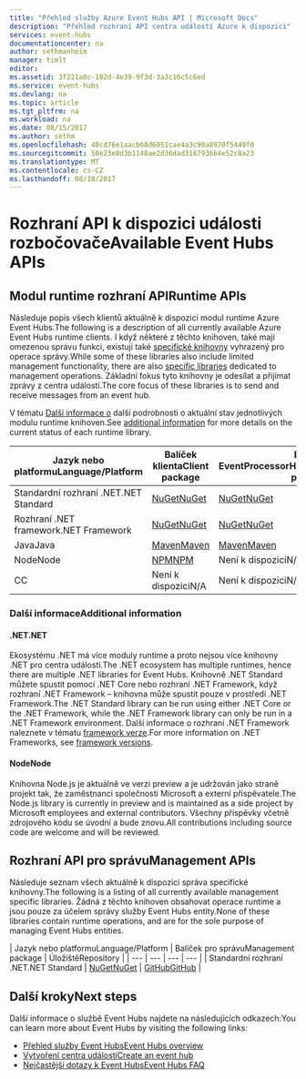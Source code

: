 ```yaml
---
title: "Přehled služby Azure Event Hubs API | Microsoft Docs"
description: "Přehled rozhraní API centra událostí Azure k dispozici"
services: event-hubs
documentationcenter: na
author: sethmanheim
manager: timlt
editor: 
ms.assetid: 3f221a0c-182d-4e39-9f3d-3a3c16c5c6ed
ms.service: event-hubs
ms.devlang: na
ms.topic: article
ms.tgt_pltfrm: na
ms.workload: na
ms.date: 08/15/2017
ms.author: sethm
ms.openlocfilehash: 40cd76e1aacb68d6051cae4a3c90a8970f5449f0
ms.sourcegitcommit: 50e23e8d3b1148ae2d36dad3167936b4e52c8a23
ms.translationtype: MT
ms.contentlocale: cs-CZ
ms.lasthandoff: 08/18/2017
---
```

# <a name="available-event-hubs-apis"></a><span data-ttu-id="a3d37-103">Rozhraní API k dispozici události rozbočovače</span><span class="sxs-lookup"><span data-stu-id="a3d37-103">Available Event Hubs APIs</span></span>

## <a name="runtime-apis"></a><span data-ttu-id="a3d37-104">Modul runtime rozhraní API</span><span class="sxs-lookup"><span data-stu-id="a3d37-104">Runtime APIs</span></span>

<span data-ttu-id="a3d37-105">Následuje popis všech klientů aktuálně k dispozici modul runtime Azure Event Hubs.</span><span class="sxs-lookup"><span data-stu-id="a3d37-105">The following is a description of all currently available Azure Event Hubs runtime clients.</span></span> <span data-ttu-id="a3d37-106">I když některé z těchto knihoven, také mají omezenou správu funkci, existují také [specifické knihovny](#management-apis) vyhrazený pro operace správy.</span><span class="sxs-lookup"><span data-stu-id="a3d37-106">While some of these libraries also include limited management functionality, there are also [specific libraries](#management-apis) dedicated to management operations.</span></span> <span data-ttu-id="a3d37-107">Základní fokus tyto knihovny je odesílat a přijímat zprávy z centra událostí.</span><span class="sxs-lookup"><span data-stu-id="a3d37-107">The core focus of these libraries is to send and receive messages from an event hub.</span></span>

<span data-ttu-id="a3d37-108">V tématu [Další informace o](#additional-information) další podrobnosti o aktuální stav jednotlivých modulu runtime knihoven.</span><span class="sxs-lookup"><span data-stu-id="a3d37-108">See [additional information](#additional-information) for more details on the current status of each runtime library.</span></span>

| <span data-ttu-id="a3d37-109">Jazyk nebo platformu</span><span class="sxs-lookup"><span data-stu-id="a3d37-109">Language/Platform</span></span> | <span data-ttu-id="a3d37-110">Balíček klienta</span><span class="sxs-lookup"><span data-stu-id="a3d37-110">Client package</span></span> | <span data-ttu-id="a3d37-111">Balíček EventProcessorHost</span><span class="sxs-lookup"><span data-stu-id="a3d37-111">EventProcessorHost package</span></span> | <span data-ttu-id="a3d37-112">Úložiště</span><span class="sxs-lookup"><span data-stu-id="a3d37-112">Repository</span></span> |
| --- | --- | --- | --- |
| <span data-ttu-id="a3d37-113">Standardní rozhraní .NET</span><span class="sxs-lookup"><span data-stu-id="a3d37-113">.NET Standard</span></span> | [<span data-ttu-id="a3d37-114">NuGet</span><span class="sxs-lookup"><span data-stu-id="a3d37-114">NuGet</span></span>](https://www.nuget.org/packages/Microsoft.Azure.EventHubs/) | [<span data-ttu-id="a3d37-115">NuGet</span><span class="sxs-lookup"><span data-stu-id="a3d37-115">NuGet</span></span>](https://www.nuget.org/packages/Microsoft.Azure.EventHubs.Processor/) | [<span data-ttu-id="a3d37-116">GitHub</span><span class="sxs-lookup"><span data-stu-id="a3d37-116">GitHub</span></span>](https://github.com/azure/azure-event-hubs-dotnet) |
| <span data-ttu-id="a3d37-117">Rozhraní .NET framework</span><span class="sxs-lookup"><span data-stu-id="a3d37-117">.NET Framework</span></span> | [<span data-ttu-id="a3d37-118">NuGet</span><span class="sxs-lookup"><span data-stu-id="a3d37-118">NuGet</span></span>](https://www.nuget.org/packages/WindowsAzure.ServiceBus/) | [<span data-ttu-id="a3d37-119">NuGet</span><span class="sxs-lookup"><span data-stu-id="a3d37-119">NuGet</span></span>](https://www.nuget.org/packages/Microsoft.Azure.ServiceBus.EventProcessorHost/) | <span data-ttu-id="a3d37-120">Není k dispozici</span><span class="sxs-lookup"><span data-stu-id="a3d37-120">N/A</span></span> |
| <span data-ttu-id="a3d37-121">Java</span><span class="sxs-lookup"><span data-stu-id="a3d37-121">Java</span></span> | [<span data-ttu-id="a3d37-122">Maven</span><span class="sxs-lookup"><span data-stu-id="a3d37-122">Maven</span></span>](https://search.maven.org/#search%7Cga%7C1%7Ca%3A%22azure-eventhubs%22) | [<span data-ttu-id="a3d37-123">Maven</span><span class="sxs-lookup"><span data-stu-id="a3d37-123">Maven</span></span>](https://search.maven.org/#search%7Cga%7C1%7Ca%3A%22azure-eventhubs-eph%22) | [<span data-ttu-id="a3d37-124">GitHub</span><span class="sxs-lookup"><span data-stu-id="a3d37-124">GitHub</span></span>](https://github.com/Azure/azure-event-hubs-java) |
| <span data-ttu-id="a3d37-125">Node</span><span class="sxs-lookup"><span data-stu-id="a3d37-125">Node</span></span> | [<span data-ttu-id="a3d37-126">NPM</span><span class="sxs-lookup"><span data-stu-id="a3d37-126">NPM</span></span>](https://www.npmjs.com/package/azure-event-hubs) | <span data-ttu-id="a3d37-127">Není k dispozici</span><span class="sxs-lookup"><span data-stu-id="a3d37-127">N/A</span></span> | [<span data-ttu-id="a3d37-128">GitHub</span><span class="sxs-lookup"><span data-stu-id="a3d37-128">GitHub</span></span>](https://github.com/Azure/azure-event-hubs-node) |
| <span data-ttu-id="a3d37-129">C</span><span class="sxs-lookup"><span data-stu-id="a3d37-129">C</span></span> | <span data-ttu-id="a3d37-130">Není k dispozici</span><span class="sxs-lookup"><span data-stu-id="a3d37-130">N/A</span></span> | <span data-ttu-id="a3d37-131">Není k dispozici</span><span class="sxs-lookup"><span data-stu-id="a3d37-131">N/A</span></span> | [<span data-ttu-id="a3d37-132">GitHub</span><span class="sxs-lookup"><span data-stu-id="a3d37-132">GitHub</span></span>](https://github.com/Azure/azure-event-hubs-c) |

### <a name="additional-information"></a><span data-ttu-id="a3d37-133">Další informace</span><span class="sxs-lookup"><span data-stu-id="a3d37-133">Additional information</span></span>

#### <a name="net"></a><span data-ttu-id="a3d37-134">.NET</span><span class="sxs-lookup"><span data-stu-id="a3d37-134">.NET</span></span>
<span data-ttu-id="a3d37-135">Ekosystému .NET má více moduly runtime a proto nejsou více knihovny .NET pro centra událostí.</span><span class="sxs-lookup"><span data-stu-id="a3d37-135">The .NET ecosystem has multiple runtimes, hence there are multiple .NET libraries for Event Hubs.</span></span> <span data-ttu-id="a3d37-136">Knihovně .NET Standard můžete spustit pomocí .NET Core nebo rozhraní .NET Framework, když rozhraní .NET Framework – knihovna může spustit pouze v prostředí .NET Framework.</span><span class="sxs-lookup"><span data-stu-id="a3d37-136">The .NET Standard library can be run using either .NET Core or the .NET Framework, while the .NET Framework library can only be run in a .NET Framework environment.</span></span> <span data-ttu-id="a3d37-137">Další informace o rozhraní .NET Framework naleznete v tématu [framework verze](https://docs.microsoft.com/dotnet/articles/standard/frameworks#framework-versions).</span><span class="sxs-lookup"><span data-stu-id="a3d37-137">For more information on .NET Frameworks, see [framework versions](https://docs.microsoft.com/dotnet/articles/standard/frameworks#framework-versions).</span></span>

#### <a name="node"></a><span data-ttu-id="a3d37-138">Node</span><span class="sxs-lookup"><span data-stu-id="a3d37-138">Node</span></span>

<span data-ttu-id="a3d37-139">Knihovna Node.js je aktuálně ve verzi preview a je udržován jako straně projekt tak, že zaměstnanci společnosti Microsoft a externí přispěvatele.</span><span class="sxs-lookup"><span data-stu-id="a3d37-139">The Node.js library is currently in preview and is maintained as a side project by Microsoft employees and external contributors.</span></span> <span data-ttu-id="a3d37-140">Všechny příspěvky včetně zdrojového kódu se úvodní a bude znovu.</span><span class="sxs-lookup"><span data-stu-id="a3d37-140">All contributions including source code are welcome and will be reviewed.</span></span>

## <a name="management-apis"></a><span data-ttu-id="a3d37-141">Rozhraní API pro správu</span><span class="sxs-lookup"><span data-stu-id="a3d37-141">Management APIs</span></span>

<span data-ttu-id="a3d37-142">Následuje seznam všech aktuálně k dispozici správa specifické knihovny.</span><span class="sxs-lookup"><span data-stu-id="a3d37-142">The following is a listing of all currently available management specific libraries.</span></span> <span data-ttu-id="a3d37-143">Žádná z těchto knihoven obsahovat operace runtime a jsou pouze za účelem správy služby Event Hubs entity.</span><span class="sxs-lookup"><span data-stu-id="a3d37-143">None of these libraries contain runtime operations, and are for the sole purpose of managing Event Hubs entities.</span></span>

| <span data-ttu-id="a3d37-144">Jazyk nebo platformu</span><span class="sxs-lookup"><span data-stu-id="a3d37-144">Language/Platform</span></span> | <span data-ttu-id="a3d37-145">Balíček pro správu</span><span class="sxs-lookup"><span data-stu-id="a3d37-145">Management package</span></span> | <span data-ttu-id="a3d37-146">Úložiště</span><span class="sxs-lookup"><span data-stu-id="a3d37-146">Repository</span></span> |
| --- | --- | --- | --- |
| <span data-ttu-id="a3d37-147">Standardní rozhraní .NET</span><span class="sxs-lookup"><span data-stu-id="a3d37-147">.NET Standard</span></span> | [<span data-ttu-id="a3d37-148">NuGet</span><span class="sxs-lookup"><span data-stu-id="a3d37-148">NuGet</span></span>](https://www.nuget.org/packages/Microsoft.Azure.Management.EventHub) | [<span data-ttu-id="a3d37-149">GitHub</span><span class="sxs-lookup"><span data-stu-id="a3d37-149">GitHub</span></span>](https://github.com/Azure/azure-sdk-for-net/tree/AutoRest/src/ResourceManagement/EventHub) |

## <a name="next-steps"></a><span data-ttu-id="a3d37-150">Další kroky</span><span class="sxs-lookup"><span data-stu-id="a3d37-150">Next steps</span></span>
<span data-ttu-id="a3d37-151">Další informace o službě Event Hubs najdete na následujících odkazech:</span><span class="sxs-lookup"><span data-stu-id="a3d37-151">You can learn more about Event Hubs by visiting the following links:</span></span>

* [<span data-ttu-id="a3d37-152">Přehled služby Event Hubs</span><span class="sxs-lookup"><span data-stu-id="a3d37-152">Event Hubs overview</span></span>](event-hubs-what-is-event-hubs.md)
* [<span data-ttu-id="a3d37-153">Vytvoření centra událostí</span><span class="sxs-lookup"><span data-stu-id="a3d37-153">Create an event hub</span></span>](event-hubs-create.md)
* [<span data-ttu-id="a3d37-154">Nejčastější dotazy k Event Hubs</span><span class="sxs-lookup"><span data-stu-id="a3d37-154">Event Hubs FAQ</span></span>](event-hubs-faq.md)